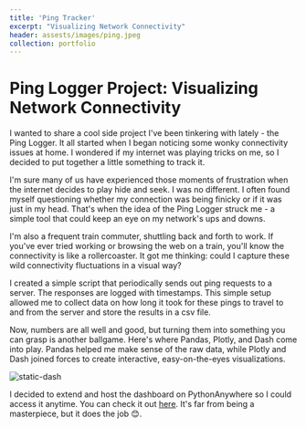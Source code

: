 ```yaml
---
title: 'Ping Tracker'
excerpt: "Visualizing Network Connectivity"
header: assests/images/ping.jpeg
collection: portfolio
---
```


# Ping Logger Project: Visualizing Network Connectivity 

I wanted to share a cool side project I've been tinkering with lately - the Ping Logger. It all started when I began noticing some wonky connectivity issues at home. I wondered if my internet was playing tricks on me, so I decided to put together a little something to track it.

I'm sure many of us have experienced those moments of frustration when the internet decides to play hide and seek. I was no different. I often found myself questioning whether my connection was being finicky or if it was just in my head. That's when the idea of the Ping Logger struck me - a simple tool that could keep an eye on my network's ups and downs.

I'm also a frequent train commuter, shuttling back and forth to work. If you've ever tried working or browsing the web on a train, you'll know the connectivity is like a rollercoaster. It got me thinking: could I capture these wild connectivity fluctuations in a visual way?

I created a simple script that periodically sends out ping requests to a server. The responses are logged with timestamps. This simple setup allowed me to collect data on how long it took for these pings to travel to and from the server and store the results in a csv file.

Now, numbers are all well and good, but turning them into something you can grasp is another ballgame. Here's where Pandas, Plotly, and Dash come into play. Pandas helped me make sense of the raw data, while Plotly and Dash joined forces to create interactive, easy-on-the-eyes visualizations.

![static-dash](/images/ping.png)

I decided to extend and host the dashboard on PythonAnywhere so I could access it anytime. You can check it out [here](/files/pings_online.html). It's far from being a masterpiece, but it does the job 😊. 
